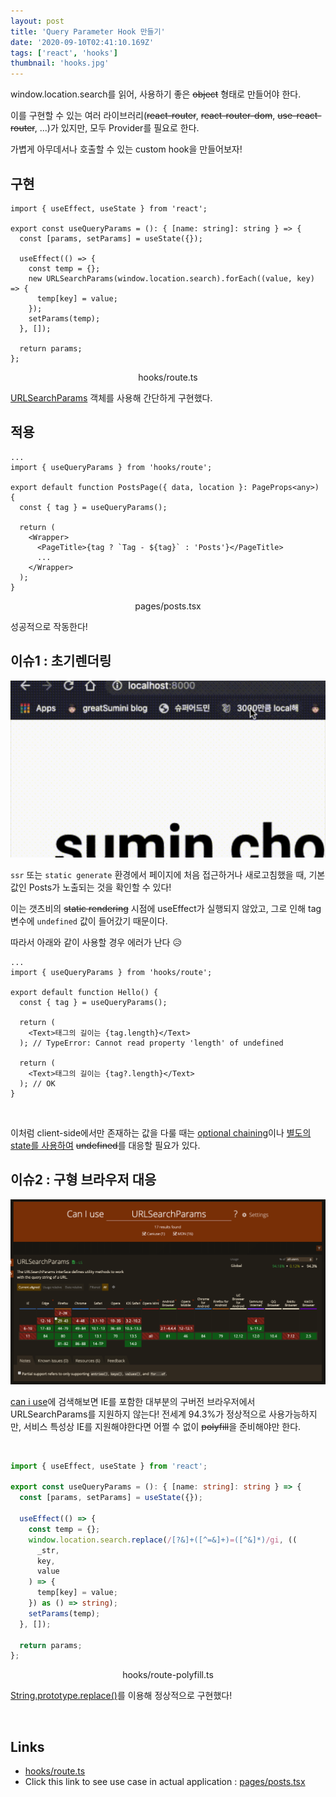 ```yaml
---
layout: post
title: 'Query Parameter Hook 만들기'
date: '2020-09-10T02:41:10.169Z'
tags: ['react', 'hooks']
thumbnail: 'hooks.jpg'
---
```


window.location.search를 읽어, 사용하기 좋은 ~~object~~ 형태로 만들어야 한다.

이를 구현할 수 있는 여러 라이브러리(~~react-router~~, ~~react-router-dom~~, ~~use-react-router~~, ...)가 있지만, 모두 Provider를 필요로 한다.

가볍게 아무데서나 호출할 수 있는 custom hook을 만들어보자!

## 구현

```tsx
import { useEffect, useState } from 'react';

export const useQueryParams = (): { [name: string]: string } => {
  const [params, setParams] = useState({});

  useEffect(() => {
    const temp = {};
    new URLSearchParams(window.location.search).forEach((value, key) => {
      temp[key] = value;
    });
    setParams(temp);
  }, []);

  return params;
};
```

<center>hooks/route.ts</center>

[URLSearchParams](https://developer.mozilla.org/en-US/docs/Web/API/URLSearchParams) 객체를 사용해 간단하게 구현했다.

## 적용

```tsx
...
import { useQueryParams } from 'hooks/route';

export default function PostsPage({ data, location }: PageProps<any>) {
  const { tag } = useQueryParams();

  return (
    <Wrapper>
      <PageTitle>{tag ? `Tag - ${tag}` : 'Posts'}</PageTitle>
      ...
    </Wrapper>
  );
}
```

<center>pages/posts.tsx</center>

성공적으로 작동한다!

## 이슈1 : 초기렌더링

![Initial rendering](./initial-rendering.gif)

`ssr` 또는 `static generate` 환경에서 페이지에 처음 접근하거나 새로고침했을 때, 기본 값인 Posts가 노출되는 것을 확인할 수 있다!

이는 갯츠비의 ~~static rendering~~ 시점에 useEffect가 실행되지 않았고, 그로 인해 tag 변수에 `undefined` 값이 들어갔기 때문이다.

따라서 아래와 같이 사용할 경우 에러가 난다 😥

```tsx
...
import { useQueryParams } from 'hooks/route';

export default function Hello() {
  const { tag } = useQueryParams();

  return (
    <Text>태그의 길이는 {tag.length}</Text>
  ); // TypeError: Cannot read property 'length' of undefined

  return (
    <Text>태그의 길이는 {tag?.length}</Text>
  ); // OK
}
```

<br>

이처럼 client-side에서만 존재하는 값을 다룰 때는 [optional chaining](https://developer.mozilla.org/ko/docs/Web/JavaScript/Reference/Operators/Optional_chaining)이나 [별도의 state를 사용하여](https://github.com/greatSumini/greatSumini.github.io/blob/source/src/pages/posts.tsx) ~~undefined~~를 대응할 필요가 있다.

## 이슈2 : 구형 브라우저 대응

<img src='./can-i-use.png'/>

<br>

[can i use](https://caniuse.com/?search=window)에 검색해보면 IE를 포함한 대부분의 구버전 브라우저에서 URLSearchParams를 지원하지 않는다! 전세계 94.3%가 정상적으로 사용가능하지만, 서비스 특성상 IE를 지원해야한다면 어쩔 수 없이 ~~polyfill~~을 준비해야만 한다.

<br>

```typescript
import { useEffect, useState } from 'react';

export const useQueryParams = (): { [name: string]: string } => {
  const [params, setParams] = useState({});

  useEffect(() => {
    const temp = {};
    window.location.search.replace(/[?&]+([^=&]+)=([^&]*)/gi, ((
      _str,
      key,
      value
    ) => {
      temp[key] = value;
    }) as () => string);
    setParams(temp);
  }, []);

  return params;
};
```

<center>hooks/route-polyfill.ts</center>

[String.prototype.replace()](https://developer.mozilla.org/ko/docs/Web/JavaScript/Reference/Global_Objects/String/replace)를 이용해 정상적으로 구현했다!

<br>

## Links

- [hooks/route.ts](https://github.com/greatSumini/greatSumini.github.io/blob/source/src/hooks/route.ts)
- Click this link to see use case in actual application
  : [pages/posts.tsx](https://github.com/greatSumini/greatSumini.github.io/blob/source/src/pages/posts.tsx)
